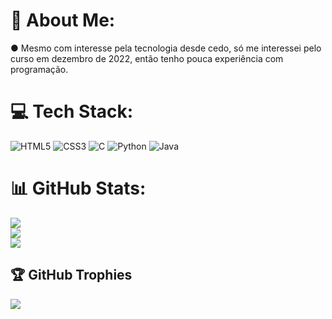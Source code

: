# 👀 About Me:
● Mesmo com interesse pela tecnologia desde cedo, só me interessei pelo curso em dezembro de 2022, então tenho pouca experiência com programação.


# 💻 Tech Stack:
![HTML5](https://img.shields.io/badge/html5-%23E34F26.svg?style=for-the-badge&logo=html5&logoColor=white) ![CSS3](https://img.shields.io/badge/css3-%231572B6.svg?style=for-the-badge&logo=css3&logoColor=white) ![C](https://img.shields.io/badge/c-%2300599C.svg?style=for-the-badge&logo=c&logoColor=white) ![Python](https://img.shields.io/badge/python-3670A0?style=for-the-badge&logo=python&logoColor=ffdd54) ![Java](https://img.shields.io/badge/java-%23ED8B00.svg?style=for-the-badge&logo=openjdk&logoColor=white)
# 📊 GitHub Stats:
![](https://github-readme-stats.vercel.app/api?username=rafaell-mns&theme=react&hide_border=true&include_all_commits=true&count_private=true)<br/>
![](https://github-readme-streak-stats.herokuapp.com/?user=rafaell-mns&theme=react&hide_border=true)<br/>
![](https://github-readme-stats.vercel.app/api/top-langs/?username=rafaell-mns&theme=react&hide_border=true&include_all_commits=true&count_private=true&layout=compact)

## 🏆 GitHub Trophies
![](https://github-profile-trophy.vercel.app/?username=rafaell-mns&theme=radical&no-frame=true&no-bg=false&margin-w=4)

<!-- Proudly created with GPRM ( https://gprm.itsvg.in ) -->
